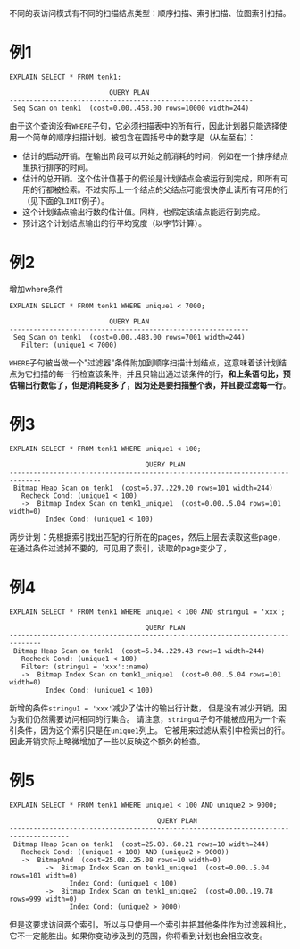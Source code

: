 不同的表访问模式有不同的扫描结点类型：顺序扫描、索引扫描、位图索引扫描。

# 例1

```
EXPLAIN SELECT * FROM tenk1;

                         QUERY PLAN
-------------------------------------------------------------
 Seq Scan on tenk1  (cost=0.00..458.00 rows=10000 width=244)
```



由于这个查询没有`WHERE`子句，它必须扫描表中的所有行，因此计划器只能选择使用一个简单的顺序扫描计划。被包含在圆括号中的数字是（从左至右）：

- 估计的启动开销。在输出阶段可以开始之前消耗的时间，例如在一个排序结点里执行排序的时间。
- 估计的总开销。这个估计值基于的假设是计划结点会被运行到完成，即所有可用的行都被检索。不过实际上一个结点的父结点可能很快停止读所有可用的行（见下面的`LIMIT`例子）。
- 这个计划结点输出行数的估计值。同样，也假定该结点能运行到完成。
- 预计这个计划结点输出的行平均宽度（以字节计算）。

# 例2

增加where条件

```
EXPLAIN SELECT * FROM tenk1 WHERE unique1 < 7000;

                         QUERY PLAN
------------------------------------------------------------
 Seq Scan on tenk1  (cost=0.00..483.00 rows=7001 width=244)
   Filter: (unique1 < 7000)
```

`WHERE`子句被当做一个"过滤器"条件附加到顺序扫描计划结点，这意味着该计划结点为它扫描的每一行检查该条件，并且只输出通过该条件的行，**和上条语句比，预估输出行数低了，但是消耗变多了，因为还是要扫描整个表，并且要过滤每一行**。

# 例3

```
EXPLAIN SELECT * FROM tenk1 WHERE unique1 < 100;

                                  QUERY PLAN
------------------------------------------------------------------------------
 Bitmap Heap Scan on tenk1  (cost=5.07..229.20 rows=101 width=244)
   Recheck Cond: (unique1 < 100)
   ->  Bitmap Index Scan on tenk1_unique1  (cost=0.00..5.04 rows=101 width=0)
         Index Cond: (unique1 < 100)
```

两步计划：先根据索引找出匹配的行所在的pages，然后上层去读取这些page，在通过条件过滤掉不要的，可见用了索引，读取的page变少了，



# 例4

```
EXPLAIN SELECT * FROM tenk1 WHERE unique1 < 100 AND stringu1 = 'xxx';

                                  QUERY PLAN
------------------------------------------------------------------------------
 Bitmap Heap Scan on tenk1  (cost=5.04..229.43 rows=1 width=244)
   Recheck Cond: (unique1 < 100)
   Filter: (stringu1 = 'xxx'::name)
   ->  Bitmap Index Scan on tenk1_unique1  (cost=0.00..5.04 rows=101 width=0)
         Index Cond: (unique1 < 100)
```

新增的条件`stringu1 = 'xxx'`减少了估计的输出行计数， 但是没有减少开销，因为我们仍然需要访问相同的行集合。 请注意，`stringu1`子句不能被应用为一个索引条件，因为这个索引只是在`unique1`列上。 它被用来过滤从索引中检索出的行。因此开销实际上略微增加了一些以反映这个额外的检查。





# 例5

```
EXPLAIN SELECT * FROM tenk1 WHERE unique1 < 100 AND unique2 > 9000;

                                     QUERY PLAN
-------------------------------------------------------------------------------------
 Bitmap Heap Scan on tenk1  (cost=25.08..60.21 rows=10 width=244)
   Recheck Cond: ((unique1 < 100) AND (unique2 > 9000))
   ->  BitmapAnd  (cost=25.08..25.08 rows=10 width=0)
         ->  Bitmap Index Scan on tenk1_unique1  (cost=0.00..5.04 rows=101 width=0)
               Index Cond: (unique1 < 100)
         ->  Bitmap Index Scan on tenk1_unique2  (cost=0.00..19.78 rows=999 width=0)
               Index Cond: (unique2 > 9000)
```

但是这要求访问两个索引，所以与只使用一个索引并把其他条件作为过滤器相比，它不一定能胜出。如果你变动涉及到的范围，你将看到计划也会相应改变。